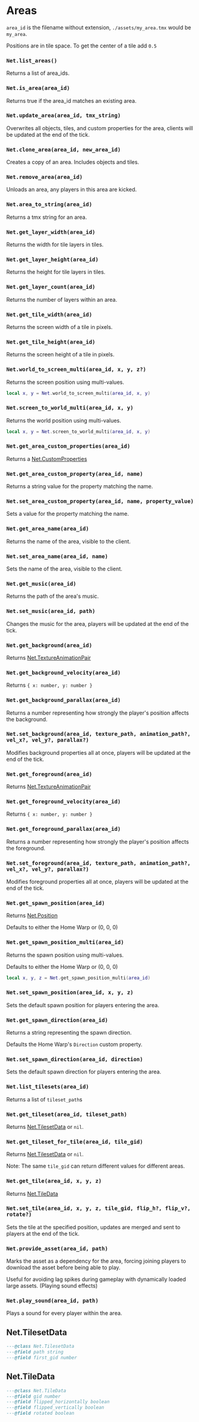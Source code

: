 # Areas

`area_id` is the filename without extension, `./assets/my_area.tmx` would be `my_area`.

Positions are in tile space. To get the center of a tile add `0.5`

### `Net.list_areas()`

Returns a list of area_ids.

### `Net.is_area(area_id)`

Returns true if the area_id matches an existing area.

### `Net.update_area(area_id, tmx_string)`

Overwrites all objects, tiles, and custom properties for the area, clients will be updated at the end of the tick.

### `Net.clone_area(area_id, new_area_id)`

Creates a copy of an area. Includes objects and tiles.

### `Net.remove_area(area_id)`

Unloads an area, any players in this area are kicked.

### `Net.area_to_string(area_id)`

Returns a tmx string for an area.

### `Net.get_layer_width(area_id)`

Returns the width for tile layers in tiles.

### `Net.get_layer_height(area_id)`

Returns the height for tile layers in tiles.

### `Net.get_layer_count(area_id)`

Returns the number of layers within an area.

### `Net.get_tile_width(area_id)`

Returns the screen width of a tile in pixels.

### `Net.get_tile_height(area_id)`

Returns the screen height of a tile in pixels.

### `Net.world_to_screen_multi(area_id, x, y, z?)`

Returns the screen position using multi-values.

```lua
local x, y = Net.world_to_screen_multi(area_id, x, y)
```

### `Net.screen_to_world_multi(area_id, x, y)`

Returns the world position using multi-values.

```lua
local x, y = Net.screen_to_world_multi(area_id, x, y)
```

### `Net.get_area_custom_properties(area_id)`

Returns a [Net.CustomProperties](/server/lua-api/objects#netcustomproperties)

### `Net.get_area_custom_property(area_id, name)`

Returns a string value for the property matching the name.

### `Net.set_area_custom_property(area_id, name, property_value)`

Sets a value for the property matching the name.

### `Net.get_area_name(area_id)`

Returns the name of the area, visible to the client.

### `Net.set_area_name(area_id, name)`

Sets the name of the area, visible to the client.

### `Net.get_music(area_id)`

Returns the path of the area's music.

### `Net.set_music(area_id, path)`

Changes the music for the area, players will be updated at the end of the tick.

### `Net.get_background(area_id)`

Returns [Net.TextureAnimationPair](/server/lua-api/widgets#nettextureanimationpair)

### `Net.get_background_velocity(area_id)`

Returns `{ x: number, y: number }`

### `Net.get_background_parallax(area_id)`

Returns a number representing how strongly the player's position affects the background.

### `Net.set_background(area_id, texture_path, animation_path?, vel_x?, vel_y?, parallax?)`

Modifies background properties all at once, players will be updated at the end of the tick.

### `Net.get_foreground(area_id)`

Returns [Net.TextureAnimationPair](/server/lua-api/widgets#nettextureanimationpair)

### `Net.get_foreground_velocity(area_id)`

Returns `{ x: number, y: number }`

### `Net.get_foreground_parallax(area_id)`

Returns a number representing how strongly the player's position affects the foreground.

### `Net.set_foreground(area_id, texture_path, animation_path?, vel_x?, vel_y?, parallax?)`

Modifies foreground properties all at once, players will be updated at the end of the tick.

### `Net.get_spawn_position(area_id)`

Returns [Net.Position](/server/lua-api/misc#netposition)

Defaults to either the Home Warp or (0, 0, 0)

### `Net.get_spawn_position_multi(area_id)`

Returns the spawn position using multi-values.

Defaults to either the Home Warp or (0, 0, 0)

```lua
local x, y, z = Net.get_spawn_position_multi(area_id)
```

### `Net.set_spawn_position(area_id, x, y, z)`

Sets the default spawn position for players entering the area.

### `Net.get_spawn_direction(area_id)`

Returns a string representing the spawn direction.

Defaults the Home Warp's `Direction` custom property.

### `Net.set_spawn_direction(area_id, direction)`

Sets the default spawn direction for players entering the area.

### `Net.list_tilesets(area_id)`

Returns a list of `tileset_path`s

### `Net.get_tileset(area_id, tileset_path)`

Returns [Net.TilesetData](#nettilesetdata) or `nil`.

### `Net.get_tileset_for_tile(area_id, tile_gid)`

Returns [Net.TilesetData](#nettilesetdata) or `nil`.

Note: The same `tile_gid` can return different values for different areas.

### `Net.get_tile(area_id, x, y, z)`

Returns [Net.TileData](#nettiledata)

### `Net.set_tile(area_id, x, y, z, tile_gid, flip_h?, flip_v?, rotate?)`

Sets the tile at the specified position, updates are merged and sent to players at the end of the tick.

### `Net.provide_asset(area_id, path)`

Marks the asset as a dependency for the area, forcing joining players to download the asset before being able to play.

Useful for avoiding lag spikes during gameplay with dynamically loaded large assets. (Playing sound effects)

### `Net.play_sound(area_id, path)`

Plays a sound for every player within the area.

## Net.TilesetData

```lua
---@class Net.TilesetData
---@field path string
---@field first_gid number
```

## Net.TileData

```lua
---@class Net.TileData
---@field gid number
---@field flipped_horizontally boolean
---@field flipped_vertically boolean
---@field rotated boolean
```
